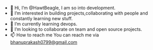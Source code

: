 - 👋 Hi, I’m @HawtBeagle, I am so into development.
- 👀 I’m interested in building projects,collaborating with people and constantly learning new stuff.
- 🌱 I’m currently learning devops.
- 💞️ I’m looking to collaborate on team and open source projects.
- 📫 How to reach me You can reach me via bhanuprakash0799@gmail.com

<!---
HawtBeagle/HawtBeagle is a ✨ special ✨ repository because its `README.md` (this file) appears on your GitHub profile.
You can click the Preview link to take a look at your changes.
--->
